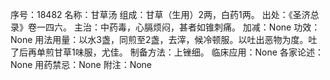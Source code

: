 序号：18482
名称：甘草汤
组成：甘草（生用）2两，白药1两。
出处：《圣济总录》卷一四六。
主治：中药毒，心膈烦闷，甚者如锥刺痛。
加减：None
功效：None
用法用量：以水3盏，同煎至2盏，去滓，候冷顿服。以吐出恶物为度。吐了后再单煎甘草1味服，尤佳。
制备方法：上锉细。
临床应用：None
各家论述：None
用药禁忌：None
附注：None

